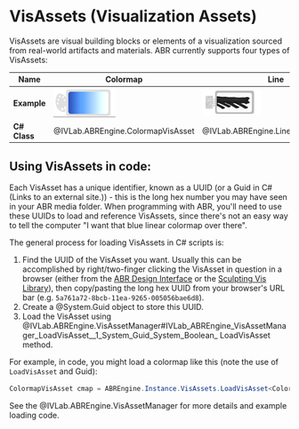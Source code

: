 # VisAssets (Visualization Assets)

VisAssets are visual building blocks or elements of a visualization sourced from real-world artifacts and materials. ABR currently supports four types of VisAssets:

| **Name** | Colormap | Line | Texture | Glyph |
| --- | --- | --- | --- | --- |
| **Example** | ![](resources/colormap.png) | ![](resources/lineva.png) | ![](resources/tex.png) | ![](resources/glyph.png) |
| **C# Class** | @IVLab.ABREngine.ColormapVisAsset | @IVLab.ABREngine.LineTextureVisAsset | @IVLab.ABREngine.SurfaceTextureVisAsset | @IVLab.ABREngine.GlyphVisAsset |

## Using VisAssets in code:

Each VisAsset has a unique identifier, known as a UUID (or a Guid in C# (Links to an external site.)) - this is the long hex number you may have seen in your ABR media folder. When programming with ABR, you'll need to use these UUIDs to load and reference VisAssets, since there's not an easy way to tell the computer "I want that blue linear colormap over there".

The general process for loading VisAssets in C# scripts is:

1.  Find the UUID of the VisAsset you want. Usually this can be accomplished by
right/two-finger clicking the VisAsset in question in a browser (either from the
[ABR Design Interface](http://localhost:8000) or the [Sculpting Vis Library](https://sculptingvis.tacc.utexas.edu)), then copy/pasting the long hex UUID from your browser's URL bar (e.g.
`5a761a72-8bcb-11ea-9265-005056bae6d8`).
2.  Create a @System.Guid object to store this UUID.
3.  Load the VisAsset using @IVLab.ABREngine.VisAssetManager#IVLab_ABREngine_VisAssetManager_LoadVisAsset__1_System_Guid_System_Boolean_ LoadVisAsset method.

For example, in code, you might load a colormap like this (note the use of `LoadVisAsset` and Guid):

```cs
ColormapVisAsset cmap = ABREngine.Instance.VisAssets.LoadVisAsset<ColormapVisAsset>(new Guid("5a761a72-8bcb-11ea-9265-005056bae6d8"));
```

See the @IVLab.ABREngine.VisAssetManager for more details and example loading code.